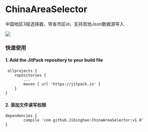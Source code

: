# ChinaAreaSelector
中国地区3级选择器，带省市区id，支持其他Json数据源导入

[![](https://jitpack.io/v/Jibinghao/ChinaAreaSelector.svg)](https://jitpack.io/#Jibinghao/ChinaAreaSelector)

### 快速使用
#### 1. Add the JitPack repository to your build file

     allprojects {
		repositories {
			...
			maven { url 'https://jitpack.io' }
		}
	}

#### 2. 添加文件读写权限

    dependencies {
	        compile 'com.github.Jibinghao:ChinaAreaSelector:v1.0'
	}
    
    
